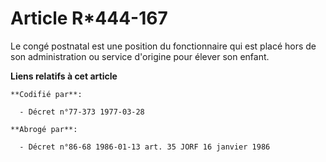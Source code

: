 # Article R*444-167

Le congé postnatal   est une position du fonctionnaire qui est placé hors de son administration ou service d'origine pour
élever son enfant.

**Liens relatifs à cet article**

	**Codifié par**:

	  - Décret n°77-373 1977-03-28

	**Abrogé par**:

	  - Décret n°86-68 1986-01-13 art. 35 JORF 16 janvier 1986
